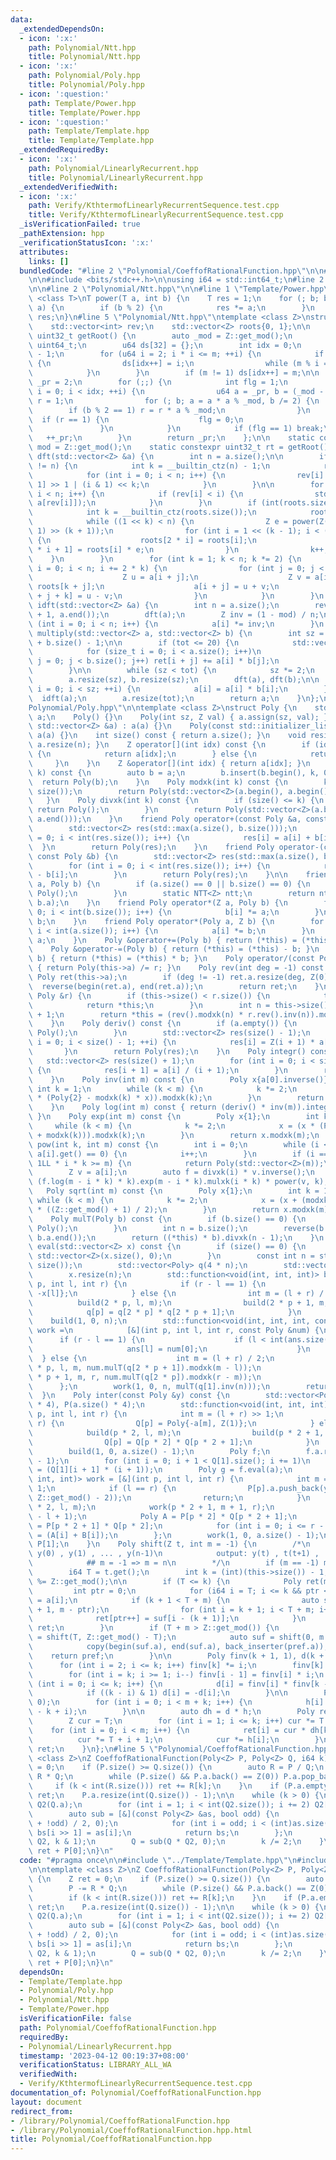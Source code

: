 ```yaml
---
data:
  _extendedDependsOn:
  - icon: ':x:'
    path: Polynomial/Ntt.hpp
    title: Polynomial/Ntt.hpp
  - icon: ':x:'
    path: Polynomial/Poly.hpp
    title: Polynomial/Poly.hpp
  - icon: ':question:'
    path: Template/Power.hpp
    title: Template/Power.hpp
  - icon: ':question:'
    path: Template/Template.hpp
    title: Template/Template.hpp
  _extendedRequiredBy:
  - icon: ':x:'
    path: Polynomial/LinearlyRecurrent.hpp
    title: Polynomial/LinearlyRecurrent.hpp
  _extendedVerifiedWith:
  - icon: ':x:'
    path: Verify/KthtermofLinearlyRecurrentSequence.test.cpp
    title: Verify/KthtermofLinearlyRecurrentSequence.test.cpp
  _isVerificationFailed: true
  _pathExtension: hpp
  _verificationStatusIcon: ':x:'
  attributes:
    links: []
  bundledCode: "#line 2 \"Polynomial/CoeffofRationalFunction.hpp\"\n\n#line 2 \"Template/Template.hpp\"\
    \n\n#include <bits/stdc++.h>\n\nusing i64 = std::int64_t;\n#line 2 \"Polynomial/Poly.hpp\"\
    \n\n#line 2 \"Polynomial/Ntt.hpp\"\n\n#line 1 \"Template/Power.hpp\"\ntemplate\
    \ <class T>\nT power(T a, int b) {\n    T res = 1;\n    for (; b; b /= 2, a *=\
    \ a) {\n        if (b % 2) {\n            res *= a;\n        }\n    }\n    return\
    \ res;\n}\n#line 5 \"Polynomial/Ntt.hpp\"\ntemplate <class Z>\nstruct NTT {\n\
    \    std::vector<int> rev;\n    std::vector<Z> roots{0, 1};\n\n    static constexpr\
    \ uint32_t getRoot() {\n        auto _mod = Z::get_mod();\n        using u64 =\
    \ uint64_t;\n        u64 ds[32] = {};\n        int idx = 0;\n        u64 m = _mod\
    \ - 1;\n        for (u64 i = 2; i * i <= m; ++i) {\n            if (m % i == 0)\
    \ {\n                ds[idx++] = i;\n                while (m % i == 0) m /= i;\n\
    \            }\n        }\n        if (m != 1) ds[idx++] = m;\n\n        uint32_t\
    \ _pr = 2;\n        for (;;) {\n            int flg = 1;\n            for (int\
    \ i = 0; i < idx; ++i) {\n                u64 a = _pr, b = (_mod - 1) / ds[i],\
    \ r = 1;\n                for (; b; a = a * a % _mod, b /= 2) {\n            \
    \        if (b % 2 == 1) r = r * a % _mod;\n                }\n              \
    \  if (r == 1) {\n                    flg = 0;\n                    break;\n \
    \               }\n            }\n            if (flg == 1) break;\n         \
    \   ++_pr;\n        }\n        return _pr;\n    };\n\n    static constexpr uint32_t\
    \ mod = Z::get_mod();\n    static constexpr uint32_t rt = getRoot();\n\n    void\
    \ dft(std::vector<Z> &a) {\n        int n = a.size();\n\n        if (int(rev.size())\
    \ != n) {\n            int k = __builtin_ctz(n) - 1;\n            rev.resize(n);\n\
    \            for (int i = 0; i < n; i++) {\n                rev[i] = rev[i >>\
    \ 1] >> 1 | (i & 1) << k;\n            }\n        }\n\n        for (int i = 0;\
    \ i < n; i++) {\n            if (rev[i] < i) {\n                std::swap(a[i],\
    \ a[rev[i]]);\n            }\n        }\n        if (int(roots.size()) < n) {\n\
    \            int k = __builtin_ctz(roots.size());\n            roots.resize(n);\n\
    \            while ((1 << k) < n) {\n                Z e = power(Z(rt), (mod -\
    \ 1) >> (k + 1));\n                for (int i = 1 << (k - 1); i < (1 << k); i++)\
    \ {\n                    roots[2 * i] = roots[i];\n                    roots[2\
    \ * i + 1] = roots[i] * e;\n                }\n                k++;\n        \
    \    }\n        }\n        for (int k = 1; k < n; k *= 2) {\n            for (int\
    \ i = 0; i < n; i += 2 * k) {\n                for (int j = 0; j < k; j++) {\n\
    \                    Z u = a[i + j];\n                    Z v = a[i + j + k] *\
    \ roots[k + j];\n                    a[i + j] = u + v;\n                    a[i\
    \ + j + k] = u - v;\n                }\n            }\n        }\n    }\n    void\
    \ idft(std::vector<Z> &a) {\n        int n = a.size();\n        reverse(a.begin()\
    \ + 1, a.end());\n        dft(a);\n        Z inv = (1 - mod) / n;\n        for\
    \ (int i = 0; i < n; i++) {\n            a[i] *= inv;\n        }\n    }\n    std::vector<Z>\
    \ multiply(std::vector<Z> a, std::vector<Z> b) {\n        int sz = 1, tot = a.size()\
    \ + b.size() - 1;\n\n        if (tot <= 20) {\n            std::vector<Z> ret(tot);\n\
    \            for (size_t i = 0; i < a.size(); i++)\n                for (size_t\
    \ j = 0; j < b.size(); j++) ret[i + j] += a[i] * b[j];\n            return ret;\n\
    \        }\n\n        while (sz < tot) {\n            sz *= 2;\n        }\n\n\
    \        a.resize(sz), b.resize(sz);\n        dft(a), dft(b);\n\n        for (int\
    \ i = 0; i < sz; ++i) {\n            a[i] = a[i] * b[i];\n        }\n\n      \
    \  idft(a);\n        a.resize(tot);\n        return a;\n    }\n};\n#line 4 \"\
    Polynomial/Poly.hpp\"\n\ntemplate <class Z>\nstruct Poly {\n    std::vector<Z>\
    \ a;\n    Poly() {}\n    Poly(int sz, Z val) { a.assign(sz, val); }\n    Poly(const\
    \ std::vector<Z> &a) : a(a) {}\n    Poly(const std::initializer_list<Z> &a) :\
    \ a(a) {}\n    int size() const { return a.size(); }\n    void resize(int n) {\
    \ a.resize(n); }\n    Z operator[](int idx) const {\n        if (idx < size())\
    \ {\n            return a[idx];\n        } else {\n            return 0;\n   \
    \     }\n    }\n    Z &operator[](int idx) { return a[idx]; }\n    Poly mulxk(int\
    \ k) const {\n        auto b = a;\n        b.insert(b.begin(), k, 0);\n      \
    \  return Poly(b);\n    }\n    Poly modxk(int k) const {\n        k = std::min(k,\
    \ size());\n        return Poly(std::vector<Z>(a.begin(), a.begin() + k));\n \
    \   }\n    Poly divxk(int k) const {\n        if (size() <= k) {\n           \
    \ return Poly();\n        }\n        return Poly(std::vector<Z>(a.begin() + k,\
    \ a.end()));\n    }\n    friend Poly operator+(const Poly &a, const Poly &b) {\n\
    \        std::vector<Z> res(std::max(a.size(), b.size()));\n        for (int i\
    \ = 0; i < int(res.size()); i++) {\n            res[i] = a[i] + b[i];\n      \
    \  }\n        return Poly(res);\n    }\n    friend Poly operator-(const Poly &a,\
    \ const Poly &b) {\n        std::vector<Z> res(std::max(a.size(), b.size()));\n\
    \        for (int i = 0; i < int(res.size()); i++) {\n            res[i] = a[i]\
    \ - b[i];\n        }\n        return Poly(res);\n    }\n\n    friend Poly operator*(Poly\
    \ a, Poly b) {\n        if (a.size() == 0 || b.size() == 0) {\n            return\
    \ Poly();\n        }\n        static NTT<Z> ntt;\n        return ntt.multiply(a.a,\
    \ b.a);\n    }\n    friend Poly operator*(Z a, Poly b) {\n        for (int i =\
    \ 0; i < int(b.size()); i++) {\n            b[i] *= a;\n        }\n        return\
    \ b;\n    }\n    friend Poly operator*(Poly a, Z b) {\n        for (int i = 0;\
    \ i < int(a.size()); i++) {\n            a[i] *= b;\n        }\n        return\
    \ a;\n    }\n    Poly &operator+=(Poly b) { return (*this) = (*this) + b; }\n\
    \    Poly &operator-=(Poly b) { return (*this) = (*this) - b; }\n    Poly &operator*=(Poly\
    \ b) { return (*this) = (*this) * b; }\n    Poly operator/(const Poly &r) const\
    \ { return Poly(this->a) /= r; }\n    Poly rev(int deg = -1) const {\n       \
    \ Poly ret(this->a);\n        if (deg != -1) ret.a.resize(deg, Z(0));\n      \
    \  reverse(begin(ret.a), end(ret.a));\n        return ret;\n    }\n    Poly &operator/=(const\
    \ Poly &r) {\n        if (this->size() < r.size()) {\n            this->a.clear();\n\
    \            return *this;\n        }\n        int n = this->size() - r.size()\
    \ + 1;\n        return *this = (rev().modxk(n) * r.rev().inv(n)).modxk(n).rev(n);\n\
    \    }\n    Poly deriv() const {\n        if (a.empty()) {\n            return\
    \ Poly();\n        }\n        std::vector<Z> res(size() - 1);\n        for (int\
    \ i = 0; i < size() - 1; ++i) {\n            res[i] = Z(i + 1) * a[i + 1];\n \
    \       }\n        return Poly(res);\n    }\n    Poly integr() const {\n     \
    \   std::vector<Z> res(size() + 1);\n        for (int i = 0; i < size(); ++i)\
    \ {\n            res[i + 1] = a[i] / (i + 1);\n        }\n        return Poly(res);\n\
    \    }\n    Poly inv(int m) const {\n        Poly x{a[0].inverse()};\n       \
    \ int k = 1;\n        while (k < m) {\n            k *= 2;\n            x = (x\
    \ * (Poly{2} - modxk(k) * x)).modxk(k);\n        }\n        return x.modxk(m);\n\
    \    }\n    Poly log(int m) const { return (deriv() * inv(m)).integr().modxk(m);\
    \ }\n    Poly exp(int m) const {\n        Poly x{1};\n        int k = 1;\n   \
    \     while (k < m) {\n            k *= 2;\n            x = (x * (Poly{1} - x.log(k)\
    \ + modxk(k))).modxk(k);\n        }\n        return x.modxk(m);\n    }\n    Poly\
    \ pow(int k, int m) const {\n        int i = 0;\n        while (i < size() &&\
    \ a[i].get() == 0) {\n            i++;\n        }\n        if (i == size() ||\
    \ 1LL * i * k >= m) {\n            return Poly(std::vector<Z>(m));\n        }\n\
    \        Z v = a[i];\n        auto f = divxk(i) * v.inverse();\n        return\
    \ (f.log(m - i * k) * k).exp(m - i * k).mulxk(i * k) * power(v, k);\n    }\n \
    \   Poly sqrt(int m) const {\n        Poly x{1};\n        int k = 1;\n       \
    \ while (k < m) {\n            k *= 2;\n            x = (x + (modxk(k) * x.inv(k)).modxk(k))\
    \ * ((Z::get_mod() + 1) / 2);\n        }\n        return x.modxk(m);\n    }\n\
    \    Poly mulT(Poly b) const {\n        if (b.size() == 0) {\n            return\
    \ Poly();\n        }\n        int n = b.size();\n        reverse(b.a.begin(),\
    \ b.a.end());\n        return ((*this) * b).divxk(n - 1);\n    }\n    std::vector<Z>\
    \ eval(std::vector<Z> x) const {\n        if (size() == 0) {\n            return\
    \ std::vector<Z>(x.size(), 0);\n        }\n        const int n = std::max(int(x.size()),\
    \ size());\n        std::vector<Poly> q(4 * n);\n        std::vector<Z> ans(x.size());\n\
    \        x.resize(n);\n        std::function<void(int, int, int)> build = [&](int\
    \ p, int l, int r) {\n            if (r - l == 1) {\n                q[p] = Poly{1,\
    \ -x[l]};\n            } else {\n                int m = (l + r) / 2;\n      \
    \          build(2 * p, l, m);\n                build(2 * p + 1, m, r);\n    \
    \            q[p] = q[2 * p] * q[2 * p + 1];\n            }\n        };\n    \
    \    build(1, 0, n);\n        std::function<void(int, int, int, const Poly &)>\
    \ work =\n            [&](int p, int l, int r, const Poly &num) {\n          \
    \      if (r - l == 1) {\n                    if (l < int(ans.size())) {\n   \
    \                     ans[l] = num[0];\n                    }\n              \
    \  } else {\n                    int m = (l + r) / 2;\n                    work(2\
    \ * p, l, m, num.mulT(q[2 * p + 1]).modxk(m - l));\n                    work(2\
    \ * p + 1, m, r, num.mulT(q[2 * p]).modxk(r - m));\n                }\n      \
    \      };\n        work(1, 0, n, mulT(q[1].inv(n)));\n        return ans;\n  \
    \  }\n    Poly inter(const Poly &y) const {\n        std::vector<Poly> Q(a.size()\
    \ * 4), P(a.size() * 4);\n        std::function<void(int, int, int)> build = [&](int\
    \ p, int l, int r) {\n            int m = (l + r) >> 1;\n            if (l ==\
    \ r) {\n                Q[p] = Poly{-a[m], Z(1)};\n            } else {\n    \
    \            build(p * 2, l, m);\n                build(p * 2 + 1, m + 1, r);\n\
    \                Q[p] = Q[p * 2] * Q[p * 2 + 1];\n            }\n        };\n\
    \        build(1, 0, a.size() - 1);\n        Poly f;\n        f.a.resize((int)(Q[1].size())\
    \ - 1);\n        for (int i = 0; i + 1 < Q[1].size(); i += 1)\n            f[i]\
    \ = (Q[1][i + 1] * (i + 1));\n        Poly g = f.eval(a);\n        std::function<void(int,\
    \ int, int)> work = [&](int p, int l, int r) {\n            int m = (l + r) >>\
    \ 1;\n            if (l == r) {\n                P[p].a.push_back(y[m] * power(g[m],\
    \ Z::get_mod() - 2));\n                return;\n            }\n            work(p\
    \ * 2, l, m);\n            work(p * 2 + 1, m + 1, r);\n            P[p].a.resize(r\
    \ - l + 1);\n            Poly A = P[p * 2] * Q[p * 2 + 1];\n            Poly B\
    \ = P[p * 2 + 1] * Q[p * 2];\n            for (int i = 0; i <= r - l; i++) P[p][i]\
    \ = (A[i] + B[i]);\n        };\n        work(1, 0, a.size() - 1);\n        return\
    \ P[1];\n    }\n    Poly shift(Z t, int m = -1) {\n        /*\n            input:\
    \ y(0) , y(1) , ... , y(n-1)\n            output: y(t) , t(t+1) , ... ,y (t+m-1)\n\
    \            ## m = -1 => m = n\n        */\n        if (m == -1) m = this->size();\n\
    \        i64 T = t.get();\n        int k = (int)(this->size()) - 1;\n        T\
    \ %= Z::get_mod();\n\n        if (T <= k) {\n            Poly ret(m, 0);\n   \
    \         int ptr = 0;\n            for (i64 i = T; i <= k && ptr < m; i++) ret[ptr++]\
    \ = a[i];\n            if (k + 1 < T + m) {\n                auto suf = shift(k\
    \ + 1, m - ptr);\n                for (int i = k + 1; i < T + m; i++)\n      \
    \              ret[ptr++] = suf[i - (k + 1)];\n            }\n            return\
    \ ret;\n        }\n        if (T + m > Z::get_mod()) {\n            auto pref\
    \ = shift(T, Z::get_mod() - T);\n            auto suf = shift(0, m - pref.size());\n\
    \            copy(begin(suf.a), end(suf.a), back_inserter(pref.a));\n        \
    \    return pref;\n        }\n\n        Poly finv(k + 1, 1), d(k + 1, 0);\n  \
    \      for (int i = 2; i <= k; i++) finv[k] *= i;\n        finv[k] = Z(1) / finv[k];\n\
    \        for (int i = k; i >= 1; i--) finv[i - 1] = finv[i] * i;\n        for\
    \ (int i = 0; i <= k; i++) {\n            d[i] = finv[i] * finv[k - i] * a[i];\n\
    \            if ((k - i) & 1) d[i] = -d[i];\n        }\n\n        Poly h(m + k,\
    \ 0);\n        for (int i = 0; i < m + k; i++) {\n            h[i] = Z(1) / (T\
    \ - k + i);\n        }\n\n        auto dh = d * h;\n        Poly ret(m, 0);\n\
    \        Z cur = T;\n        for (int i = 1; i <= k; i++) cur *= T - i;\n    \
    \    for (int i = 0; i < m; i++) {\n            ret[i] = cur * dh[k + i];\n  \
    \          cur *= T + i + 1;\n            cur *= h[i];\n        }\n        return\
    \ ret;\n    }\n};\n#line 5 \"Polynomial/CoeffofRationalFunction.hpp\"\n\ntemplate\
    \ <class Z>\nZ CoeffofRationalFunction(Poly<Z> P, Poly<Z> Q, i64 k) {\n    Z ret\
    \ = 0;\n    if (P.size() >= Q.size()) {\n        auto R = P / Q;\n        P -=\
    \ R * Q;\n        while (P.size() && P.a.back() == Z(0)) P.a.pop_back();\n   \
    \     if (k < int(R.size())) ret += R[k];\n    }\n    if (P.a.empty()) return\
    \ ret;\n    P.a.resize(int(Q.size()) - 1);\n\n    while (k > 0) {\n        Poly<Z>\
    \ Q2(Q.a);\n        for (int i = 1; i < int(Q2.size()); i += 2) Q2[i] = -Q2[i];\n\
    \        auto sub = [&](const Poly<Z> &as, bool odd) {\n            Poly<Z> bs((as.size()\
    \ + !odd) / 2, 0);\n            for (int i = odd; i < (int)as.size(); i += 2)\
    \ bs[i >> 1] = as[i];\n            return bs;\n        };\n        P = sub(P *\
    \ Q2, k & 1);\n        Q = sub(Q * Q2, 0);\n        k /= 2;\n    }\n\n    return\
    \ ret + P[0];\n}\n"
  code: "#pragma once\n\n#include \"../Template/Template.hpp\"\n#include \"Poly.hpp\"\
    \n\ntemplate <class Z>\nZ CoeffofRationalFunction(Poly<Z> P, Poly<Z> Q, i64 k)\
    \ {\n    Z ret = 0;\n    if (P.size() >= Q.size()) {\n        auto R = P / Q;\n\
    \        P -= R * Q;\n        while (P.size() && P.a.back() == Z(0)) P.a.pop_back();\n\
    \        if (k < int(R.size())) ret += R[k];\n    }\n    if (P.a.empty()) return\
    \ ret;\n    P.a.resize(int(Q.size()) - 1);\n\n    while (k > 0) {\n        Poly<Z>\
    \ Q2(Q.a);\n        for (int i = 1; i < int(Q2.size()); i += 2) Q2[i] = -Q2[i];\n\
    \        auto sub = [&](const Poly<Z> &as, bool odd) {\n            Poly<Z> bs((as.size()\
    \ + !odd) / 2, 0);\n            for (int i = odd; i < (int)as.size(); i += 2)\
    \ bs[i >> 1] = as[i];\n            return bs;\n        };\n        P = sub(P *\
    \ Q2, k & 1);\n        Q = sub(Q * Q2, 0);\n        k /= 2;\n    }\n\n    return\
    \ ret + P[0];\n}\n"
  dependsOn:
  - Template/Template.hpp
  - Polynomial/Poly.hpp
  - Polynomial/Ntt.hpp
  - Template/Power.hpp
  isVerificationFile: false
  path: Polynomial/CoeffofRationalFunction.hpp
  requiredBy:
  - Polynomial/LinearlyRecurrent.hpp
  timestamp: '2023-04-12 00:19:37+08:00'
  verificationStatus: LIBRARY_ALL_WA
  verifiedWith:
  - Verify/KthtermofLinearlyRecurrentSequence.test.cpp
documentation_of: Polynomial/CoeffofRationalFunction.hpp
layout: document
redirect_from:
- /library/Polynomial/CoeffofRationalFunction.hpp
- /library/Polynomial/CoeffofRationalFunction.hpp.html
title: Polynomial/CoeffofRationalFunction.hpp
---
```


